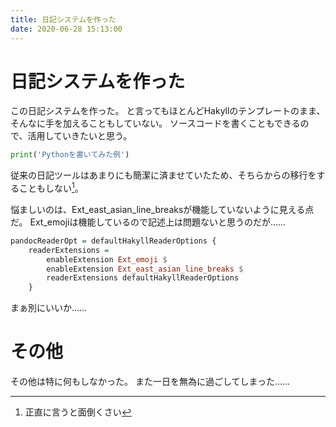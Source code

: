 ```yaml
---
title: 日記システムを作った
date: 2020-06-28 15:13:00
---
```


# 日記システムを作った
この日記システムを作った。
と言ってもほとんどHakyllのテンプレートのまま、そんなに手を加えることもしていない。
ソースコードを書くこともできるので、活用していきたいと思う。
```python
print('Pythonを書いてみた例')
```
従来の日記ツールはあまりにも簡潔に済ませていたため、そちらからの移行をすることもしない[^1]。

[^1]: 正直に言うと面倒くさい

悩ましいのは、Ext_east_asian_line_breaksが機能していないように見える点だ。
Ext_emojiは機能しているので記述上は問題ないと思うのだが……
```haskell
pandocReaderOpt = defaultHakyllReaderOptions {
    readerExtensions =
        enableExtension Ext_emoji $
        enableExtension Ext_east_asian_line_breaks $
        readerExtensions defaultHakyllReaderOptions
    }
```
まぁ別にいいか……

# その他
その他は特に何もしなかった。
また一日を無為に過ごしてしまった……
